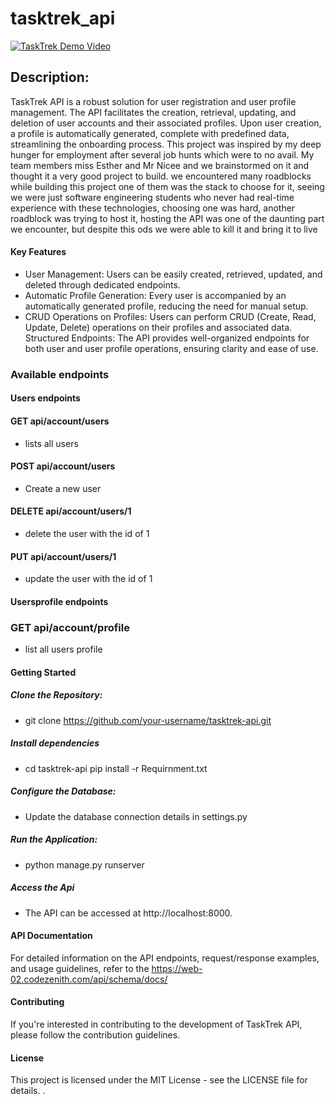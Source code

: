 # tasktrek_api
[![TaskTrek Demo Video](https://i9.ytimg.com/vi_webp/JuU6kaZRm4o/mq2.webp?sqp=CPyrzqoG-oaymwEmCMACELQB8quKqQMa8AEB-AHOBoAC4AOKAgwIABABGEggUShlMA8=&rs=AOn4CLARYHV4kyfmaqhyl71V5ztXKfl84Q)](https://youtu.be/JuU6kaZRm4o)

## Description:
TaskTrek API is a robust solution for user registration and user profile management. The API facilitates the creation, retrieval, updating, and deletion of user accounts and their associated profiles. Upon user creation, a profile is automatically generated, complete with predefined data, streamlining the onboarding process.
This project was inspired by my deep hunger for employment after several job hunts which were to no avail.
My team members miss Esther and Mr Nicee and we brainstormed on it and thought it a very good project to build.
we encountered many roadblocks while building this project one of them was the stack to choose for it, seeing we were just software engineering students who never had real-time experience with these technologies, choosing one was hard, another roadblock was trying to host it, hosting the API was one of the daunting part we encounter, but despite this ods we were able to kill it and bring it to live
#### Key Features
* User Management: Users can be easily created, retrieved, updated, and deleted through dedicated endpoints.
* Automatic Profile Generation: Every user is accompanied by an automatically generated profile, reducing the need for manual setup.
* CRUD Operations on Profiles: Users can perform CRUD (Create, Read, Update, Delete) operations on their profiles and associated data.
 Structured Endpoints: The API provides well-organized endpoints for both user and user profile operations, ensuring clarity and ease of use.
### Available endpoints
#### Users endpoints
#### GET   api/account/users
* lists all users
#### POST   api/account/users
* Create a new user
#### DELETE   api/account/users/1
* delete the user with the id of 1
#### PUT  api/account/users/1
* update the user with the id of 1
#### Usersprofile endpoints
### GET api/account/profile
* list all users profile
#### Getting Started
##### Clone the Repository:
* git clone https://github.com/your-username/tasktrek-api.git
##### Install dependencies
* cd tasktrek-api
  pip install -r Requirnment.txt
##### Configure the Database:
* Update the database connection details in settings.py

##### Run the Application:
* python manage.py runserver
##### Access the Api
* The API can be accessed at http://localhost:8000.

#### API Documentation
For detailed information on the API endpoints, request/response examples, and usage guidelines, refer to the https://web-02.codezenith.com/api/schema/docs/

#### Contributing
If you're interested in contributing to the development of TaskTrek API, please follow the contribution guidelines.

#### License
This project is licensed under the MIT License - see the LICENSE file for details.
.
  


